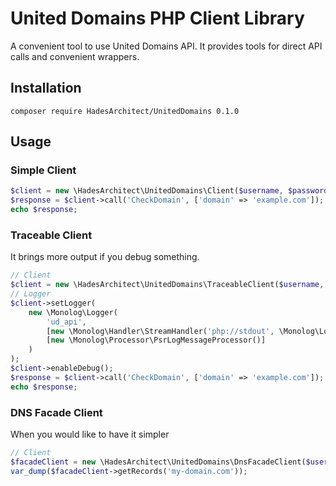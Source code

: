 # United Domains PHP Client Library

A convenient tool to use United Domains API. It provides tools for direct API calls and convenient wrappers.

## Installation

```
composer require HadesArchitect/UnitedDomains 0.1.0
```

## Usage

### Simple Client

```php
$client = new \HadesArchitect\UnitedDomains\Client($username, $password);
$response = $client->call('CheckDomain', ['domain' => 'example.com']);
echo $response;
```

### Traceable Client 

It brings more output if you debug something.

```php
// Client
$client = new \HadesArchitect\UnitedDomains\TraceableClient($username, $password);
// Logger 
$client->setLogger(
    new \Monolog\Logger(
        'ud_api',
        [new \Monolog\Handler\StreamHandler('php://stdout', \Monolog\Logger::DEBUG)],
        [new \Monolog\Processor\PsrLogMessageProcessor()]
    )
);
$client->enableDebug();
$response = $client->call('CheckDomain', ['domain' => 'example.com']);
echo $response;
```

### DNS Facade Client 

When you would like to have it simpler

```php
// Client
$facadeClient = new \HadesArchitect\UnitedDomains\DnsFacadeClient($username, $password);
var_dump($facadeClient->getRecords('my-domain.com'));
```
